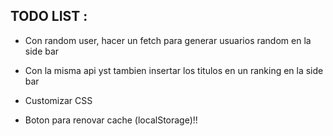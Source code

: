 ## TODO LIST :
- Con random user, hacer un fetch para generar usuarios random en la side bar
- Con la misma api yst tambien insertar los titulos en un ranking en la side bar

- Customizar CSS
- Boton para renovar cache (localStorage)!!